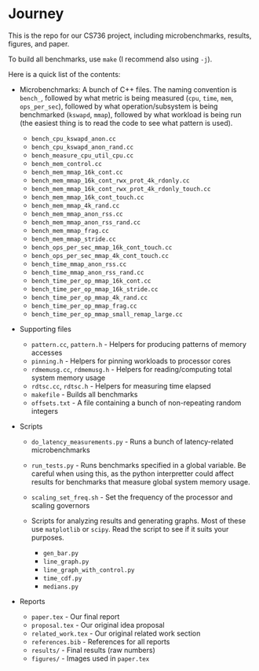 # Journey

This is the repo for our CS736 project, including microbenchmarks, results,
figures, and paper.

To build all benchmarks, use `make` (I recommend also using `-j`).

Here is a quick list of the contents:

- Microbenchmarks: A bunch of C++ files. The naming convention is `bench_`,
  followed by what metric is being measured (`cpu`, `time`, `mem`,
  `ops_per_sec`), followed by what operation/subsystem is being benchmarked
  (`kswapd`, `mmap`), followed by what workload is being run (the easiest thing
  is to read the code to see what pattern is used).
    - `bench_cpu_kswapd_anon.cc`
    - `bench_cpu_kswapd_anon_rand.cc`
    - `bench_measure_cpu_util_cpu.cc`
    - `bench_mem_control.cc`
    - `bench_mem_mmap_16k_cont.cc`
    - `bench_mem_mmap_16k_cont_rwx_prot_4k_rdonly.cc`
    - `bench_mem_mmap_16k_cont_rwx_prot_4k_rdonly_touch.cc`
    - `bench_mem_mmap_16k_cont_touch.cc`
    - `bench_mem_mmap_4k_rand.cc`
    - `bench_mem_mmap_anon_rss.cc`
    - `bench_mem_mmap_anon_rss_rand.cc`
    - `bench_mem_mmap_frag.cc`
    - `bench_mem_mmap_stride.cc`
    - `bench_ops_per_sec_mmap_16k_cont_touch.cc`
    - `bench_ops_per_sec_mmap_4k_cont_touch.cc`
    - `bench_time_mmap_anon_rss.cc`
    - `bench_time_mmap_anon_rss_rand.cc`
    - `bench_time_per_op_mmap_16k_cont.cc`
    - `bench_time_per_op_mmap_16k_stride.cc`
    - `bench_time_per_op_mmap_4k_rand.cc`
    - `bench_time_per_op_mmap_frag.cc`
    - `bench_time_per_op_mmap_small_remap_large.cc`

- Supporting files
    - `pattern.cc`, `pattern.h` - Helpers for producing patterns of memory accesses
    - `pinning.h` - Helpers for pinning workloads to processor cores
    - `rdmemusg.cc`, `rdmemusg.h` - Helpers for reading/computing total system memory usage
    - `rdtsc.cc`, `rdtsc.h` - Helpers for measuring time elapsed
    - `makefile` - Builds all benchmarks
    - `offsets.txt` - A file containing a bunch of non-repeating random integers

- Scripts
    - `do_latency_measurements.py` - Runs a bunch of latency-related microbenchmarks
    - `run_tests.py` - Runs benchmarks specified in a global variable. Be
      careful when using this, as the python interpretter could affect results
      for benchmarks that measure global system memory usage.
    - `scaling_set_freq.sh` - Set the frequency of the processor and scaling governors

    - Scripts for analyzing results and generating graphs. Most of these use `matplotlib` or
          `scipy`. Read the script to see if it suits your purposes.
        - `gen_bar.py`
        - `line_graph.py`
        - `line_graph_with_control.py`
        - `time_cdf.py`
        - `medians.py`

- Reports
    - `paper.tex` - Our final report
    - `proposal.tex` - Our original idea proposal
    - `related_work.tex` - Our original related work section
    - `references.bib` - References for all reports
    - `results/` - Final results (raw numbers)
    - `figures/` - Images used in `paper.tex`
